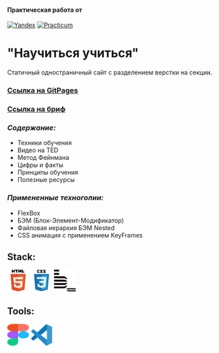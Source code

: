 #### Практическая работа от #### 
[![Yandex](https://yastatic.net/q/logoaas/v2/%D0%AF%D0%BD%D0%B4%D0%B5%D0%BA%D1%81.svg)](https://practicum.yandex.ru/) [![Practicum](https://yastatic.net/q/logoaas/v2/%D0%9F%D1%80%D0%B0%D0%BA%D1%82%D0%B8%D0%BA%D1%83%D0%BC.svg)](https://practicum.yandex.ru/)
# **"Научиться учиться"** #

Статичный одностраничный сайт с разделением верстки на секции.

<h3><a href="https://dmitriyrusov.github.io/how-to-learn/">Ссылка на GitPages</a></h3>
<h3><a href="https://code.s3.yandex.net/web-developer/project-1/sprint-2-brief.pdf">Ссылка на бриф</a></h3>

### _Содержание:_ ###
- Техники обучения
- Видео нa TED
- Метод Фейнмана
- Цифры и факты
- Принципы обучения
- Полезные ресурсы

### _Примененные техноголии:_ ###

- FlexBox
- БЭМ (Блок-Элемент-Модификатор)
- Файловая иерархия БЭМ Nested
- CSS анимация с применением KeyFrames

<h2>Stack:</h2>
<p align="left">
<img src="https://raw.githubusercontent.com/DmitriyRusov/DmitriyRusov/0afa41d5bb65d6809e22e5a12b6ec108353ab8e5/svg-logos/html5.svg" alt="html" width="50" height="50">
<img src="https://raw.githubusercontent.com/DmitriyRusov/DmitriyRusov/0afa41d5bb65d6809e22e5a12b6ec108353ab8e5/svg-logos/css3.svg" alt="css" width="50" height="50">
<img src="https://raw.githubusercontent.com/DmitriyRusov/DmitriyRusov/ce041a7dd1e56b76d369eb78d7901dd66f24a128/svg-logos/bem2.svg" alt="bem" width="50" height="50">
</p>

<h2>Tools:</h2>
<p align="left">
<img src="https://raw.githubusercontent.com/DmitriyRusov/DmitriyRusov/cabb94c2eb89193257042c0d906a9d92fad8dbe0/soft-svg/Figma.svg" alt="figma" width="50" height="50">
<img src="https://raw.githubusercontent.com/DmitriyRusov/DmitriyRusov/cabb94c2eb89193257042c0d906a9d92fad8dbe0/soft-svg/visual-studio-code.svg" alt="visual-studio-code" width="50" height="50">
</p>


